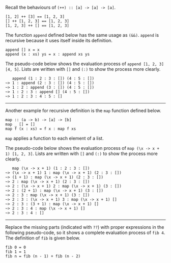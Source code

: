 Recall the behaviours of `(++) :: [a] -> [a] -> [a]`.

```
[1, 2] ++ [3] == [1, 2, 3]
[] ++ [1, 2, 3] == [1, 2, 3]
[1, 2, 3] ++ [] == [1, 2, 3]
```

The function `append` defined below has the same usage as `(&&)`. `append` is recursive because it uses itself inside its definition.

```
append [] x = x
append (x : xs) ys = x : append xs ys
```

The pseudo-code below shows the evaluation process of `append [1, 2, 3] [4, 5]`. Lists are written with `[]` and `(:)` to show the process more clearly.

```
   append (1 : 2 : 3 : []) (4 : 5 : [])
~> 1 : append (2 : 3 : []) (4 : 5 : [])
~> 1 : 2 : append (3 : []) (4 : 5 : [])
~> 1 : 2 : 3 : append [] (4 : 5 : [])
~> 1 : 2 : 3 : 4 : 5 : []
```

---

Another example for recursive definition is the `map` function defined below.

```
map :: (a -> b) -> [a] -> [b]
map _ [] = []
map f (x : xs) = f x : map f xs
```

`map` applies a function to each element of a list.

The pseudo-code below shows the evaluation process of `map (\x -> x + 1) [1, 2, 3]`. Lists are written with `[]` and `(:)` to show the process more clearly.

```
   map (\x -> x + 1) (1 : 2 : 3 : [])
~> (\x -> x + 1) 1 : map (\x -> x + 1) (2 : 3 : [])
~> (1 + 1) : map (\x -> x + 1) (2 : 3 : [])
~> 2 : map (\x -> x + 1) (2 : 3 : [])
~> 2 : (\x -> x + 1) 2 : map (\x -> x + 1) (3 : [])
~> 2 : (2 + 1) : map (\x -> x + 1) (3 : [])
~> 2 : 3 : map (\x -> x + 1) (3 : [])
~> 2 : 3 : (\x -> x + 1) 3 : map (\x -> x + 1) []
~> 2 : 3 : (3 + 1) : map (\x -> x + 1) []
~> 2 : 3 : 4 : map (\x -> x + 1) []
~> 2 : 3 : 4 : []
```

---

Replace the missing parts (indicated with `??`) with proper expressions in the following pseudo-code, so it shows a complete evaluation process of `fib 4`. The definition of `fib` is given below.

```
fib 0 = 0
fib 1 = 1
fib n = fib (n - 1) + fib (n - 2)
```
